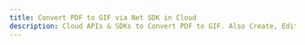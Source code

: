 ---title: Convert PDF to GIF via Net SDK in Clouddescription: Cloud APIs & SDKs to Convert PDF to GIF. Also Create, Edit & Render Microsoft Word & OpenOffice documents in the Cloud.---